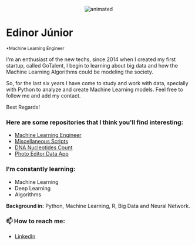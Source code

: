 <p align="center">
  <img src="https://media.giphy.com/media/wz4jsOgrZgxHg8eUKf/source.gif" alt="animated" />
</p>


# Edinor Júnior
<sub>*Machine Learning Engineer</sub>

I'm an enthusiast of the new techs, since 2014 when I created my first startup, called GoTalent, I begin to learning about big data and how the Machine Learning Algorithms could be modeling the society. 

So, for the last six years I have come to study and work with data, specially with Python to analyze and create Machine Learning models. Feel free to follow me and add my contact.

Best Regards! 

### Here are some repositories that I think you'll find interesting:

* [Machine Learning Engineer](https://github.com/zorrex82/Machine_Learning_Engineer)
* [Miscellaneous Scripts](https://github.com/zorrex82/miscellaneous_scripts)
* [DNA Nucleotides Count](https://github.com/zorrex82/dna_nucleotides_count_data_app)
* [Photo Editor Data App](https://github.com/zorrex82/app_photo_editor)

### I’m constantly learning:

* Machine Learning
* Deep Learning
* Algorithms

**Background in:** Python, Machine Learning, R, Big Data and Neural Network.

### 📫 How to reach me:
* [LinkedIn](https://www.linkedin.com/in/edinorjr)

